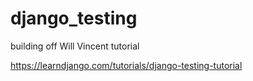 # django_testing

building off Will Vincent tutorial

https://learndjango.com/tutorials/django-testing-tutorial

